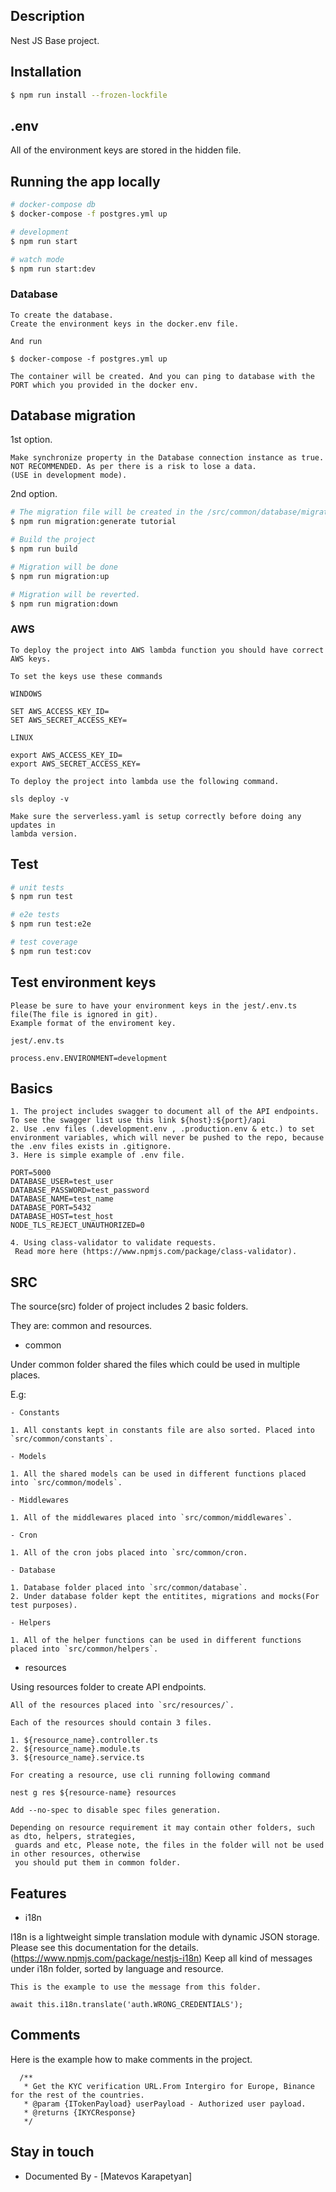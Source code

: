 ## Description

Nest JS Base project.

## Installation

```bash
$ npm run install --frozen-lockfile
```

## .env

All of the environment keys are stored in the hidden file.

## Running the app locally

```bash
# docker-compose db
$ docker-compose -f postgres.yml up

# development
$ npm run start

# watch mode
$ npm run start:dev

```

### Database

```
To create the database.
Create the environment keys in the docker.env file.

And run

$ docker-compose -f postgres.yml up

The container will be created. And you can ping to database with the PORT which you provided in the docker env.

```

## Database migration

1st option.

```
Make synchronize property in the Database connection instance as true.  NOT RECOMMENDED. As per there is a risk to lose a data.
(USE in development mode).
```

2nd option.

```bash
# The migration file will be created in the /src/common/database/migrations/ folder.
$ npm run migration:generate tutorial

# Build the project
$ npm run build

# Migration will be done
$ npm run migration:up

# Migration will be reverted.
$ npm run migration:down

```

### AWS

```
To deploy the project into AWS lambda function you should have correct
AWS keys.

To set the keys use these commands

WINDOWS

SET AWS_ACCESS_KEY_ID=
SET AWS_SECRET_ACCESS_KEY=

LINUX

export AWS_ACCESS_KEY_ID=
export AWS_SECRET_ACCESS_KEY=

To deploy the project into lambda use the following command.

sls deploy -v

Make sure the serverless.yaml is setup correctly before doing any updates in
lambda version.

```

## Test

```bash
# unit tests
$ npm run test

# e2e tests
$ npm run test:e2e

# test coverage
$ npm run test:cov
```

## Test environment keys

```
Please be sure to have your environment keys in the jest/.env.ts file(The file is ignored in git).
Example format of the enviroment key.

jest/.env.ts

process.env.ENVIRONMENT=development

```

## Basics

```
1. The project includes swagger to document all of the API endpoints. To see the swagger list use this link ${host}:${port}/api
2. Use .env files (.development.env , .production.env & etc.) to set environment variables, which will never be pushed to the repo, because the .env files exists in .gitignore.
3. Here is simple example of .env file.

PORT=5000
DATABASE_USER=test_user
DATABASE_PASSWORD=test_password
DATABASE_NAME=test_name
DATABASE_PORT=5432
DATABASE_HOST=test_host
NODE_TLS_REJECT_UNAUTHORIZED=0

4. Using class-validator to validate requests.
 Read more here (https://www.npmjs.com/package/class-validator).

```

## SRC

The source(src) folder of project includes 2 basic folders.

They are: common and resources.

- common

Under common folder shared the files which could be used in multiple places.

E.g:

```
- Constants

1. All constants kept in constants file are also sorted. Placed into `src/common/constants`.

- Models

1. All the shared models can be used in different functions placed into `src/common/models`.

- Middlewares

1. All of the middlewares placed into `src/common/middlewares`.

- Cron

1. All of the cron jobs placed into `src/common/cron.

- Database

1. Database folder placed into `src/common/database`.
2. Under database folder kept the entitites, migrations and mocks(For test purposes).

- Helpers

1. All of the helper functions can be used in different functions placed into `src/common/helpers`.

```

- resources

Using resources folder to create API endpoints.

```
All of the resources placed into `src/resources/`.

Each of the resources should contain 3 files.

1. ${resource_name}.controller.ts
2. ${resource_name}.module.ts
3. ${resource_name}.service.ts

For creating a resource, use cli running following command

nest g res ${resource-name} resources

Add --no-spec to disable spec files generation.

Depending on resource requirement it may contain other folders, such as dto, helpers, strategies,
 guards and etc, Please note, the files in the folder will not be used in other resources, otherwise
 you should put them in common folder.

```

## Features

- i18n

I18n is a lightweight simple translation module with dynamic JSON storage.
Please see this documentation for the details. (https://www.npmjs.com/package/nestjs-i18n)
Keep all kind of messages under i18n folder, sorted by language and resource.

```
This is the example to use the message from this folder.

await this.i18n.translate('auth.WRONG_CREDENTIALS');

```

## Comments

Here is the example how to make comments in the project.

```
  /**
   * Get the KYC verification URL.From Intergiro for Europe, Binance for the rest of the countries.
   * @param {ITokenPayload} userPayload - Authorized user payload.
   * @returns {IKYCResponse}
   */

```

## Stay in touch

- Documented By - [Matevos Karapetyan]
